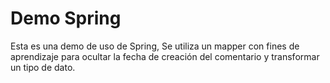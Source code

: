 # Demo Spring

Esta es una demo de uso de Spring, 
Se utiliza un mapper con fines de aprendizaje para 
ocultar la fecha de creación del comentario y 
transformar un tipo de dato. 


